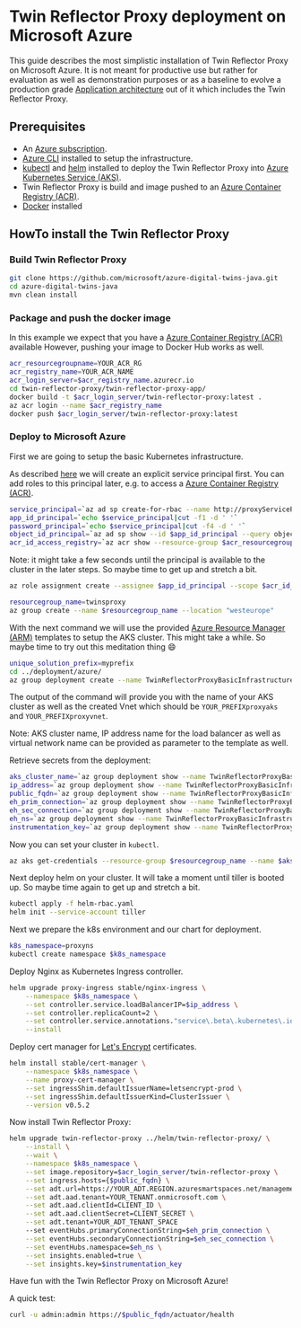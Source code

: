 # Twin Reflector Proxy deployment on Microsoft Azure

This guide describes the most simplistic installation of Twin Reflector Proxy on Microsoft Azure. It is not meant for productive use but rather for evaluation as well as demonstration purposes or as a baseline to evolve a production grade [Application architecture](https://docs.microsoft.com/en-us/azure/architecture/guide/) out of it which includes the Twin Reflector Proxy.

## Prerequisites

- An [Azure subscription](https://azure.microsoft.com/en-us/get-started/).
- [Azure CLI](https://docs.microsoft.com/en-us/cli/azure/install-azure-cli) installed to setup the infrastructure.
- [kubectl](https://kubernetes.io/docs/tasks/tools/install-kubectl/) and [helm](https://helm.sh/docs/using_helm/#installing-helm) installed to deploy the Twin Reflector Proxy into [Azure Kubernetes Service (AKS)](https://docs.microsoft.com/en-us/azure/aks/intro-kubernetes).
- Twin Reflector Proxy is build and image pushed to an [Azure Container Registry (ACR)](https://docs.microsoft.com/en-in/azure/container-registry/container-registry-intro).
- [Docker](https://www.docker.com) installed

## HowTo install the Twin Reflector Proxy

### Build Twin Reflector Proxy

```bash
git clone https://github.com/microsoft/azure-digital-twins-java.git
cd azure-digital-twins-java
mvn clean install
```

### Package and push the docker image

In this example we expect that you have a [Azure Container Registry (ACR)](https://azure.microsoft.com/en-us/services/container-registry/) available However, pushing your image to Docker Hub works as well.

```bash
acr_resourcegroupname=YOUR_ACR_RG
acr_registry_name=YOUR_ACR_NAME
acr_login_server=$acr_registry_name.azurecr.io
cd twin-reflector-proxy/twin-reflector-proxy-app/
docker build -t $acr_login_server/twin-reflector-proxy:latest .
az acr login --name $acr_registry_name
docker push $acr_login_server/twin-reflector-proxy:latest
```

### Deploy to Microsoft Azure

First we are going to setup the basic Kubernetes infrastructure.

As described [here](https://docs.microsoft.com/en-gb/azure/aks/kubernetes-service-principal) we will create an explicit service principal first. You can add roles to this principal later, e.g. to access a [Azure Container Registry (ACR)](https://docs.microsoft.com/en-us/azure/container-registry/container-registry-intro).

```bash
service_principal=`az ad sp create-for-rbac --name http://proxyServicePrincipal --skip-assignment --output tsv`
app_id_principal=`echo $service_principal|cut -f1 -d ' '`
password_principal=`echo $service_principal|cut -f4 -d ' '`
object_id_principal=`az ad sp show --id $app_id_principal --query objectId --output tsv`
acr_id_access_registry=`az acr show --resource-group $acr_resourcegroupname --name $acr_registry_name --query "id" --output tsv`
```

Note: it might take a few seconds until the principal is available to the cluster in the later steps. So maybe time to get up and stretch a bit.

```bash
az role assignment create --assignee $app_id_principal --scope $acr_id_access_registry --role Reader

resourcegroup_name=twinsproxy
az group create --name $resourcegroup_name --location "westeurope"
```

With the next command we will use the provided [Azure Resource Manager (ARM)](https://docs.microsoft.com/en-us/azure/azure-resource-manager/resource-group-overview) templates to setup the AKS cluster. This might take a while. So maybe time to try out this meditation thing :smile:

```bash
unique_solution_prefix=myprefix
cd ../deployment/azure/
az group deployment create --name TwinReflectorProxyBasicInfrastructure --resource-group $resourcegroup_name --template-file arm/proxyInfrastructureDeployment.json --parameters uniqueSolutionPrefix=$unique_solution_prefix servicePrincipalObjectId=$object_id_principal servicePrincipalClientId=$app_id_principal servicePrincipalClientSecret=$password_principal
```

The output of the command will provide you with the name of your AKS cluster as well as the created Vnet which should be `YOUR_PREFIXproxyaks` and `YOUR_PREFIXproxyvnet`.

Note: AKS cluster name, IP address name for the load balancer as well as virtual network name can be provided as parameter to the template as well.

Retrieve secrets from the deployment:

```bash
aks_cluster_name=`az group deployment show --name TwinReflectorProxyBasicInfrastructure --resource-group $resourcegroup_name --query properties.outputs.aksClusterName.value -o tsv`
ip_address=`az group deployment show --name TwinReflectorProxyBasicInfrastructure --resource-group $resourcegroup_name --query properties.outputs.publicIPAddress.value -o tsv`
public_fqdn=`az group deployment show --name TwinReflectorProxyBasicInfrastructure --resource-group $resourcegroup_name --query properties.outputs.publicIPFQDN.value -o tsv`
eh_prim_connection=`az group deployment show --name TwinReflectorProxyBasicInfrastructure --resource-group $resourcegroup_name --query properties.outputs.namespacePrimaryConnectionString.value -o tsv`
eh_sec_connection=`az group deployment show --name TwinReflectorProxyBasicInfrastructure --resource-group $resourcegroup_name --query properties.outputs.namespaceSecondaryConnectionString.value -o tsv`
eh_ns=`az group deployment show --name TwinReflectorProxyBasicInfrastructure --resource-group $resourcegroup_name --query properties.outputs.ehNamespaceName.value -o tsv`
instrumentation_key=`az group deployment show --name TwinReflectorProxyBasicInfrastructure --resource-group $resourcegroup_name --query properties.outputs.instrumentationKey.value -o tsv`

```

Now you can set your cluster in `kubectl`.

```bash
az aks get-credentials --resource-group $resourcegroup_name --name $aks_cluster_name
```

Next deploy helm on your cluster. It will take a moment until tiller is booted up. So maybe time again to get up and stretch a bit.

```bash
kubectl apply -f helm-rbac.yaml
helm init --service-account tiller
```

Next we prepare the k8s environment and our chart for deployment.

```bash
k8s_namespace=proxyns
kubectl create namespace $k8s_namespace
```

Deploy Nginx as Kubernetes Ingress controller.

```bash
helm upgrade proxy-ingress stable/nginx-ingress \
    --namespace $k8s_namespace \
    --set controller.service.loadBalancerIP=$ip_address \
    --set controller.replicaCount=2 \
    --set controller.service.annotations."service\.beta\.kubernetes\.io/azure-load-balancer-resource-group"=$resourcegroup_name \
    --install
```

Deploy cert manager for [Let's Encrypt](https://letsencrypt.org) certificates.

```bash
helm install stable/cert-manager \
    --namespace $k8s_namespace \
    --name proxy-cert-manager \
    --set ingressShim.defaultIssuerName=letsencrypt-prod \
    --set ingressShim.defaultIssuerKind=ClusterIssuer \
    --version v0.5.2
```

Now install Twin Reflector Proxy:

```bash
helm upgrade twin-reflector-proxy ../helm/twin-reflector-proxy/ \
    --install \
    --wait \
    --namespace $k8s_namespace \
    --set image.repository=$acr_login_server/twin-reflector-proxy \
    --set ingress.hosts={$public_fqdn} \
    --set adt.url=https://YOUR_ADT.REGION.azuresmartspaces.net/management \
    --set adt.aad.tenant=YOUR_TENANT.onmicrosoft.com \
    --set adt.aad.clientId=CLIENT_ID \
    --set adt.aad.clientSecret=CLIENT_SECRET \
    --set adt.tenant=YOUR_ADT_TENANT_SPACE
    --set eventHubs.primaryConnectionString=$eh_prim_connection \
    --set eventHubs.secondaryConnectionString=$eh_sec_connection \
    --set eventHubs.namespace=$eh_ns \
    --set insights.enabled=true \
    --set insights.key=$instrumentation_key
```

Have fun with the Twin Reflector Proxy on Microsoft Azure!

A quick test:

```bash
curl -u admin:admin https://$public_fqdn/actuator/health
```
